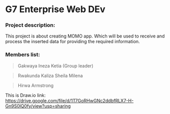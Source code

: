 # G7 Enterprise Web DEv

### Project description:
This project is about creating MOMO app. Which will be used to receive and process the inserted data for providing the required information.

### Members list:
> Gakwaya Ineza Ketia (Group leader)

> Rwakunda Kaliza Sheila Milena

> Hirwa Armstrong

This is Draw.io link: https://drive.google.com/file/d/1T7GoRHwGNc2ddbfRLX7-H-Gn9S0lQ0fy/view?usp=sharing 

